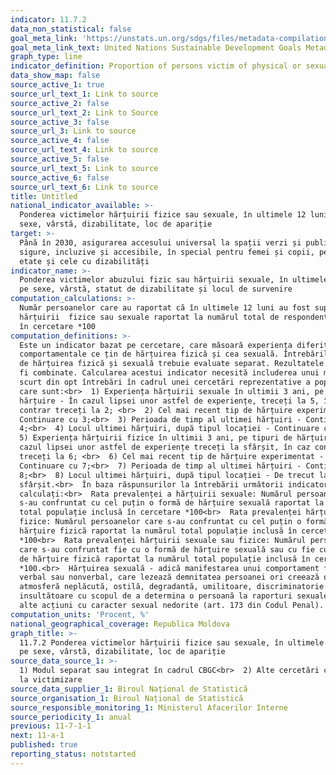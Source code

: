 ```yaml
---
indicator: 11.7.2
data_non_statistical: false
goal_meta_link: 'https://unstats.un.org/sdgs/files/metadata-compilation/Metadata-Goal-11.pdf'
goal_meta_link_text: United Nations Sustainable Development Goals Metadata (PDF 4.0 MB)
graph_type: line
indicator_definition: Proportion of persons victim of physical or sexual harassment.
data_show_map: false
source_active_1: true
source_url_text_1: Link to source
source_active_2: false
source_url_text_2: Link to Source
source_active_3: false
source_url_3: Link to source
source_active_4: false
source_url_text_4: Link to source
source_active_5: false
source_url_text_5: Link to source
source_active_6: false
source_url_text_6: Link to source
title: Untitled
national_indicator_available: >-
  Ponderea victimelor hărțuirii fizice sau sexuale, în ultimele 12 luni, pe
  sexe, vârstă, dizabilitate, loc de apariție
target: >-
  Până în 2030, asigurarea accesului universal la spații verzi și publice
  sigure, incluzive și accesibile, în special pentru femei și copii, persoane în
  etate și cele cu dizabilități
indicator_name: >-
  Ponderea victimelor abuzului fizic sau hărțuirii sexuale, în ultimele 12 luni,
  pe sexe, vârstă, statut de dizabilitate și locul de survenire
computation_calculations: >-
  Număr persoanelor care au raportat că în ultimele 12 luni au fost supuse
  hărțuirii  fizice sau sexuale raportat la numărul total de respondenți incluși
  în cercetare *100
computation_definitions: >-
  Este un indicator bazat pe cercetare, care măsoară experiența diferitor forme
  comportamentale ce țin de hărțuirea fizică și cea sexuală. Întrebările legate
  de hărțuirea fizică și sexuală trebuie evaluate separat. Rezultatele însă pot
  fi combinate. Calcularea acestui indicator necesită includerea unui modul
  scurt din opt întrebări în cadrul unei cercetări reprezentative a populației,
  care sunt:<br>  1) Experiența hărțuirii sexuale în ultimii 3 ani, pe tipuri de
  hărțuire - În cazul lipsei unor astfel de experiențe, treceți la 5, în caz
  contrar treceți la 2; <br>  2) Cel mai recent tip de hărțuire experimentat -
  Continuare cu 3;<br>  3) Perioada de timp al ultimei hărțuiri - Continuare cu
  4;<br>  4) Locul ultimei hărțuiri, după tipul locației - Continuare cu 5;<br> 
  5) Experiența hărțuirii fizice în ultimii 3 ani, pe tipuri de hărțuire - În
  cazul lipsei unor astfel de experiențe treceți la sfârșit, în caz contrar
  treceți la 6; <br>  6) Cel mai recent tip de hărțuire experimentat -
  Continuare cu 7;<br>  7) Perioada de timp al ultimei hărțuiri - Continuare cu
  8;<br>  8) Locul ultimei hărțuiri, după tipul locației - De trecut la
  sfârșit.<br>  În baza răspunsurilor la întrebării următorii indicatori vor fi
  calculați:<br>  Rata prevalenței a hărțuirii sexuale: Numărul persoanelor care
  s-au confruntat cu cel puțin o formă de hărțuire sexuală raportat la numărul
  total populație inclusă în cercetare *100<br>  Rata prevalenței hărțuirii
  fizice: Numărul persoanelor care s-au confruntat cu cel puțin o formă de
  hărțuire fizică raportat la numărul total populație inclusă în cercetare
  *100<br>  Rata prevalenței hărțuirii sexuale sau fizice: Numărul persoanelor
  care s-au confruntat fie cu o formă de hărțuire sexuală sau cu fie cu o formă
  de hărțuire fizică raportat la numărul total populație inclusă în cercetare
  *100.<br>  Hărțuirea sexuală - adică manifestarea unui comportament fizic,
  verbal sau nonverbal, care lezează demnitatea persoanei ori creează o
  atmosferă neplăcută, ostilă, degradantă, umilitoare, discriminatorie sau
  insultătoare cu scopul de a determina o persoană la raporturi sexuale ori la
  alte acțiuni cu caracter sexual nedorite (art. 173 din Codul Penal).
computation_units: 'Procent, %'
national_geographical_coverage: Republica Moldova
graph_title: >-
  11.7.2 Ponderea victimelor hărțuirii fizice sau sexuale, în ultimele 12 luni,
  pe sexe, vârstă, dizabilitate, loc de apariție
source_data_source_1: >-
  1) Modul separat sau integrat în cadrul CBGC<br>  2) Alte cercetări cu privire
  la victimizare
source_data_supplier_1: Biroul Național de Statistică
source_organisation_1: Biroul Național de Statistică
source_responsible_monitoring_1: Ministerul Afacerilor Interne
source_periodicity_1: anual
previous: 11-7-1-1
next: 11-a-1
published: true
reporting_status: notstarted
---
```

